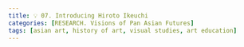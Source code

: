 ```yaml
---
title: 💡 07. Introducing Hiroto Ikeuchi
categories: [RESEARCH. Visions of Pan Asian Futures]
tags: [asian art, history of art, visual studies, art education]
---
```


